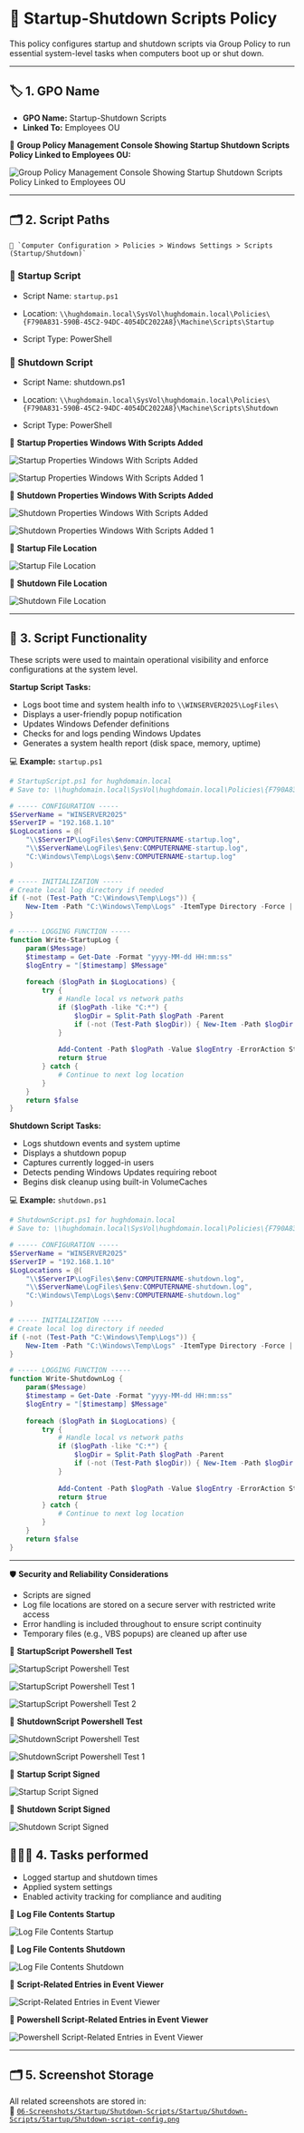 # 🔁 Startup-Shutdown Scripts Policy
This policy configures startup and shutdown scripts via Group Policy to run essential system-level tasks when computers boot up or shut down.

---

## 🏷️ 1. GPO Name
- **GPO Name:** Startup-Shutdown Scripts
- **Linked To:** Employees OU

📸 **Group Policy Management Console Showing Startup Shutdown Scripts Policy Linked to Employees OU:**

![Group Policy Management Console Showing Startup Shutdown Scripts Policy Linked to Employees OU](https://github.com/user-attachments/assets/2b144bec-4cba-46d5-a391-9b01713a2008)

---

## 🗂️ 2. Script Paths

    📂 `Computer Configuration > Policies > Windows Settings > Scripts (Startup/Shutdown)`

### 🔼 Startup Script

- Script Name: `startup.ps1`

- Location: `\\hughdomain.local\SysVol\hughdomain.local\Policies\{F790A831-590B-45C2-94DC-4054DC2022A8}\Machine\Scripts\Startup`

- Script Type: PowerShell

### 🔽 Shutdown Script

- Script Name: shutdown.ps1

- Location: `\\hughdomain.local\SysVol\hughdomain.local\Policies\{F790A831-590B-45C2-94DC-4054DC2022A8}\Machine\Scripts\Shutdown`

- Script Type: PowerShell

📸 **Startup Properties Windows With Scripts Added**

![Startup Properties Windows With Scripts Added](https://github.com/user-attachments/assets/9ef094c7-78eb-4c63-9058-a07118dc14bd)

![Startup Properties Windows With Scripts Added 1](https://github.com/user-attachments/assets/8dab2220-6948-427b-a8ed-e7c2ab2c67ca)

📸 **Shutdown Properties Windows With Scripts Added**

![Shutdown Properties Windows With Scripts Added](https://github.com/user-attachments/assets/03330484-0fe5-45b4-ba46-7b92b1cfd622)

![Shutdown Properties Windows With Scripts Added 1](https://github.com/user-attachments/assets/d2eb7dbb-9192-4a32-90d1-10c97467ba39)

📸 **Startup File Location**

![Startup File Location](https://github.com/user-attachments/assets/46b99365-e5df-404b-b0f8-72597c9fc365)

📸 **Shutdown File Location**

![Shutdown File Location](https://github.com/user-attachments/assets/092916fc-645c-4448-bc5c-7b2a4e94f5e0)

---

## 🔧 3. Script Functionality

These scripts were used to maintain operational visibility and enforce configurations at the system level.

**Startup Script Tasks:**
- Logs boot time and system health info to `\\WINSERVER2025\LogFiles\`
- Displays a user-friendly popup notification
- Updates Windows Defender definitions
- Checks for and logs pending Windows Updates
- Generates a system health report (disk space, memory, uptime)

💻 **Example:** `startup.ps1`

``` powershell 
# StartupScript.ps1 for hughdomain.local
# Save to: \\hughdomain.local\SysVol\hughdomain.local\Policies\{F790A831-590B-45C2-94DC-4054DC2022A8}\Machine\Scripts\Startup\StartupScript.ps1

# ----- CONFIGURATION -----
$ServerName = "WINSERVER2025"
$ServerIP = "192.168.1.10"
$LogLocations = @(
    "\\$ServerIP\LogFiles\$env:COMPUTERNAME-startup.log",
    "\\$ServerName\LogFiles\$env:COMPUTERNAME-startup.log",
    "C:\Windows\Temp\Logs\$env:COMPUTERNAME-startup.log"
)

# ----- INITIALIZATION -----
# Create local log directory if needed
if (-not (Test-Path "C:\Windows\Temp\Logs")) {
    New-Item -Path "C:\Windows\Temp\Logs" -ItemType Directory -Force | Out-Null
}

# ----- LOGGING FUNCTION -----
function Write-StartupLog {
    param($Message)
    $timestamp = Get-Date -Format "yyyy-MM-dd HH:mm:ss"
    $logEntry = "[$timestamp] $Message"
    
    foreach ($logPath in $LogLocations) {
        try {
            # Handle local vs network paths
            if ($logPath -like "C:*") {
                $logDir = Split-Path $logPath -Parent
                if (-not (Test-Path $logDir)) { New-Item -Path $logDir -ItemType Directory -Force | Out-Null }
            }
            
            Add-Content -Path $logPath -Value $logEntry -ErrorAction Stop
            return $true
        } catch {
            # Continue to next log location
        }
    }
    return $false
}

```

**Shutdown Script Tasks:**
- Logs shutdown events and system uptime
- Displays a shutdown popup
- Captures currently logged-in users
- Detects pending Windows Updates requiring reboot
- Begins disk cleanup using built-in VolumeCaches

💻 **Example:** `shutdown.ps1`

```powershell
# ShutdownScript.ps1 for hughdomain.local
# Save to: \\hughdomain.local\SysVol\hughdomain.local\Policies\{F790A831-590B-45C2-94DC-4054DC2022A8}\Machine\Scripts\Shutdown\ShutdownScript.ps1

# ----- CONFIGURATION -----
$ServerName = "WINSERVER2025"
$ServerIP = "192.168.1.10"
$LogLocations = @(
    "\\$ServerIP\LogFiles\$env:COMPUTERNAME-shutdown.log",
    "\\$ServerName\LogFiles\$env:COMPUTERNAME-shutdown.log",
    "C:\Windows\Temp\Logs\$env:COMPUTERNAME-shutdown.log"
)

# ----- INITIALIZATION -----
# Create local log directory if needed
if (-not (Test-Path "C:\Windows\Temp\Logs")) {
    New-Item -Path "C:\Windows\Temp\Logs" -ItemType Directory -Force | Out-Null
}

# ----- LOGGING FUNCTION -----
function Write-ShutdownLog {
    param($Message)
    $timestamp = Get-Date -Format "yyyy-MM-dd HH:mm:ss"
    $logEntry = "[$timestamp] $Message"
    
    foreach ($logPath in $LogLocations) {
        try {
            # Handle local vs network paths
            if ($logPath -like "C:*") {
                $logDir = Split-Path $logPath -Parent
                if (-not (Test-Path $logDir)) { New-Item -Path $logDir -ItemType Directory -Force | Out-Null }
            }
            
            Add-Content -Path $logPath -Value $logEntry -ErrorAction Stop
            return $true
        } catch {
            # Continue to next log location
        }
    }
    return $false
}

```
---

🛡️ **Security and Reliability Considerations**

- Scripts are signed
- Log file locations are stored on a secure server with restricted write access
- Error handling is included throughout to ensure script continuity
- Temporary files (e.g., VBS popups) are cleaned up after use

📸 **StartupScript Powershell Test**

![StartupScript Powershell Test](https://github.com/user-attachments/assets/546ab573-8319-441e-a5bd-ad9348e6a0bf)

![StartupScript Powershell Test 1](https://github.com/user-attachments/assets/09499203-03bf-485a-b414-a601af3077c5)

![StartupScript Powershell Test 2](https://github.com/user-attachments/assets/350b1259-4cea-4791-9ce2-777ad70c0839)

📸 **ShutdownScript Powershell Test**

![ShutdownScript Powershell Test](https://github.com/user-attachments/assets/3aaeb593-e9cc-4ba1-8d1c-1120d60fbaa0)

![ShutdownScript Powershell Test 1](https://github.com/user-attachments/assets/77f62081-56e6-4adb-acf0-de0f386d88e7)

📸 **Startup Script Signed**

![Startup Script Signed](https://github.com/user-attachments/assets/7782900f-4fb3-4e0a-ae7e-a5870259e063)

📸 **Shutdown Script Signed**

![Shutdown Script Signed](https://github.com/user-attachments/assets/ed7d54ca-6fb0-48a8-b9ca-35e55fb790b5)

## 👩🏻‍💻 4. Tasks performed

- Logged startup and shutdown times
- Applied system settings
- Enabled activity tracking for compliance and auditing

📸 **Log File Contents Startup**

![Log File Contents Startup](https://github.com/user-attachments/assets/9c395359-caaa-4da5-8ba2-f28b9cae72ec)

📸 **Log File Contents Shutdown**

![Log File Contents Shutdown](https://github.com/user-attachments/assets/b1559bf2-eb99-413f-8b11-4102cf3f7a31)

📸 **Script-Related Entries in Event Viewer**

![Script-Related Entries in Event Viewer](https://github.com/user-attachments/assets/87b81369-c222-49dd-ac1c-b1ba9adb163b)

📸 **Powershell Script-Related Entries in Event Viewer**

![Powershell Script-Related Entries in Event Viewer](https://github.com/user-attachments/assets/db1bb8ea-4b1c-4f92-b9ae-1a06b62f41fa)

---

## 🗂️ 5. Screenshot Storage

All related screenshots are stored in:  
📂 [`06-Screenshots/Startup/Shutdown-Scripts/Startup/Shutdown-Scripts/Startup/Shutdown-script-config.png`]()
